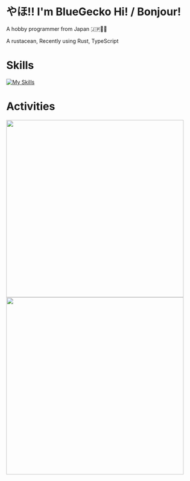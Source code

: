 # やほ!! I'm BlueGecko Hi! / Bonjour!

A hobby programmer from Japan 🇯🇵🗼🗾

A rustacean, Recently using Rust, TypeScript

# Skills

[![My Skills](https://skillicons.dev/icons?i=actix,arch,css,debian,github,go,gradle,html,idea,java,js,kotlin,linux,md,mint,mysql,neovim,nodejs,npm,pnpm,py,qt,raspberrypi,react,regex,rust,solidjs,tailwindcss,tauri,ts,ubuntu,vite,vscode,vue,wasm,windows)](https://skillicons.dev)

# Activities
<img style="width: 470px" src="https://github-readme-stats.vercel.app/api?username=BlueGeckoJP&show_icons=true&theme=dark" />

<img style="width: 470px" src="https://github-readme-stats.vercel.app/api/top-langs/?username=BlueGeckoJP&langs_count=8&layout=donut&theme=dark" />

